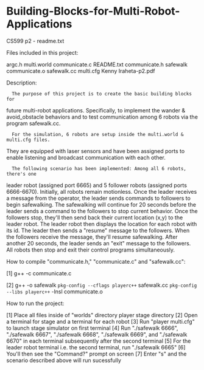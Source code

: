 # Building-Blocks-for-Multi-Robot-Applications

CS599 p2 - readme.txt

Files included in this project:

   argc.h                multi.world
   communicate.c         README.txt
   communicate.h         safewalk
   communicate.o         safewalk.cc
   multi.cfg             Kenny Iraheta-p2.pdf

Description:

      The purpose of this project is to create the basic building blocks for  
   future multi-robot applications. Specifically, to implement the wander & 
   avoid_obstacle behaviors and to test communication among 6 robots via the
   program safewalk.cc.
   
      For the simulation, 6 robots are setup inside the multi.world & multi.cfg files. 
   They are equipped with laser sensors and have been assigned ports to enable
   listening and broadcast communication with each other.
   
      The following scenario has been implemented: Among all 6 robots, there's one
   leader robot (assigned port 6665) and 5 follower robots (assigned ports 6666-6670).
   Initially, all robots remain motionless. Once the leader receives a message from
   the operator, the leader sends commands to followers to begin safewalking. The
   safewalking will continue for 20 seconds before the leader sends a command to the
   followers to stop current behavior. Once the followers stop, they'll then send 
   back their current location (x,y) to the leader robot. The leader robot then 
   displays the location for each robot with its id. The leader then sends a 
   "resume" message to the followers. When the followers receive the message, they'll
   resume safewalking. After another 20 seconds, the leader sends an "exit" message
   to the followers. All robots then stop and exit their control programs simultaneously.
   

How to compile "communicate.h," "communicate.c" and "safewalk.cc":

[1] g++ -c communicate.c

[2] g++ -o safewalk `pkg-config --cflags playerc++` safewalk.cc `pkg-config --libs playerc++` -lnsl communicate.o

How to run the project:

[1] Place all files inside of "worlds" directory player stage directory
[2] Open a terminal for stage and a terminal for each robot
[3] Run "player multi.cfg" to launch stage simulator on first terminal
[4] Run "./safewalk 6666", "./safewalk 6667", "./safewalk 6668",
    "./safewalk 6669", and "./safewalk 6670" in each terminal
    subsequently after the second terminal
[5] For the leader robot terminal i.e. the second terminal, run
    "./safewalk 6665"
[6] You'll then see the "Command?" prompt on screen
[7] Enter "s" and the scenario described above will run sucessfully     




